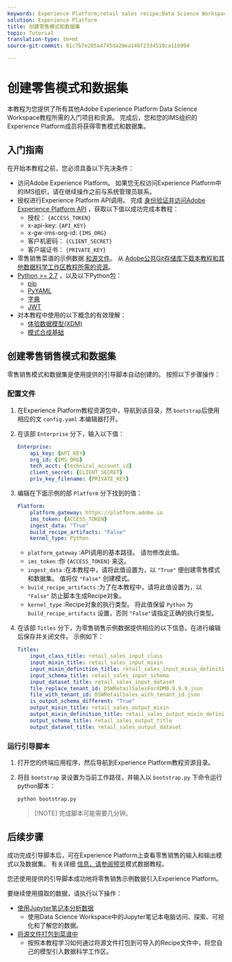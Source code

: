 ```yaml
---
keywords: Experience Platform;retail sales recipe;Data Science Workspace;popular topics
solution: Experience Platform
title: 创建零售模式和数据集
topic: Tutorial
translation-type: tm+mt
source-git-commit: 91c7b7e285a4745da20ea146f2334510ca11b994

---
```



# 创建零售模式和数据集

本教程为您提供了所有其他Adobe Experience Platform Data Science Workspace教程所需的入门项目和资源。 完成后，您和您的IMS组织的Experience Platform成员将获得零售模式和数据集。

## 入门指南

在开始本教程之前，您必须具备以下先决条件：
- 访问Adobe Experience Platform。 如果您无权访问Experience Platform中的IMS组织，请在继续操作之前与系统管理员联系。
- 授权进行Experience Platform API调用。 完成 [身份验证并访问Adobe Experience Platform API](../../tutorials/authentication.md) ，获取以下值以成功完成本教程：
   - 授权： `{ACCESS_TOKEN}`
   - x-api-key: `{API_KEY}`
   - x-gw-ims-org-id: `{IMS_ORG}`
   - 客户机密码： `{CLIENT_SECRET}`
   - 客户端证书： `{PRIVATE_KEY}`
- 零售销售菜谱的示例数据 [和源文件](../pre-built-recipes/retail-sales.md)。 从 [Adobe公共Git存储库下载本教程和其他数据科学工作区教程所需的资源](https://github.com/adobe/experience-platform-dsw-reference/)。
- [Python >= 2.7](https://www.python.org/downloads/) ，以及以下Python包：
   - [pip](https://pypi.org/project/pip/)
   - [PyYAML](https://pyyaml.org/)
   - [字典](https://pypi.org/project/dictor/)
   - [JWT](https://pypi.org/project/jwt/)
- 对本教程中使用的以下概念的有效理解：
   - [体验数据模型(XDM)](../../xdm/home.md)
   - [模式合成基础](../../xdm/schema/field-dictionary.md)

## 创建零售销售模式和数据集

零售销售模式和数据集是使用提供的引导脚本自动创建的。 按照以下步骤操作：

### 配置文件

1. 在Experience Platform教程资源包中，导航到该目录，然 `bootstrap`后使用相应的文 `config.yaml` 本编辑器打开。
2. 在该部 `Enterprise` 分下，输入以下值：

   ```yaml
   Enterprise:
       api_key: {API_KEY}
       org_id: {IMS_ORG}
       tech_acct: {technical_account_id}
       client_secret: {CLIENT_SECRET}
       priv_key_filename: {PRIVATE_KEY}
   ```

3. 编辑在下面示例的部 `Platform` 分下找到的值：

   ```yaml
   Platform:
       platform_gateway: https://platform.adobe.io
       ims_token: {ACCESS_TOKEN}
       ingest_data: "True"
       build_recipe_artifacts: "False"
       kernel_type: Python
   ```

   - `platform_gateway` :API调用的基本路径。 请勿修改此值。
   - `ims_token` :你 `{ACCESS_TOKEN}` 来这。
   - `ingest_data` :在本教程中，请将此值设置为，以 `"True"` 便创建零售模式和数据集。 值将仅 `"False"` 创建模式。
   - `build_recipe_artifacts` :为了在本教程中，请将此值设置为，以 `"False"` 防止脚本生成Recipe对象。
   - `kernel_type` :Recipe对象的执行类型。 将此值保留 `Python` 为 `build_recipe_artifacts` 设置，否则 `"False"`请指定正确的执行类型。

4. 在该部 `Titles` 分下，为零售销售示例数据提供相应的以下信息，在进行编辑后保存并关闭文件。 示例如下：

   ```yaml
   Titles:
       input_class_title: retail_sales_input_class
       input_mixin_title: retail_sales_input_mixin
       input_mixin_definition_title: retail_sales_input_mixin_definition
       input_schema_title: retail_sales_input_schema
       input_dataset_title: retail_sales_input_dataset
       file_replace_tenant_id: DSWRetailSalesForXDM0.9.9.9.json
       file_with_tenant_id: DSWRetailSales_with_tenant_id.json
       is_output_schema_different: "True"
       output_mixin_title: retail_sales_output_mixin
       output_mixin_definition_title: retail_sales_output_mixin_definition
       output_schema_title: retail_sales_output_title
       output_dataset_title: retail_sales_output_dataset
   ```

### 运行引导脚本

1. 打开您的终端应用程序，然后导航到Experience Platform教程资源目录。
2. 将目 `bootstrap` 录设置为当前工作路径，并输入以 `bootstrap.py` 下命令运行python脚本：

   ```bash
   python bootstrap.py
   ```

   > [!NOTE] 完成脚本可能需要几分钟。

## 后续步骤

成功完成引导脚本后，可在Experience Platform上查看零售销售的输入和输出模式以及数据集。 有关详细 [信息，请参阅预览](./preview-schema-data.md)模式数据教程。

您还使用提供的引导脚本成功地将零售销售示例数据引入Experience Platform。

要继续使用摄取的数据，请执行以下操作：
- [使用Jupyter笔记本分析数据](../jupyterlab/analyze-your-data.md)
   - 使用Data Science Workspace中的Jupyter笔记本电脑访问、探索、可视化和了解您的数据。
- [将源文件打包到菜谱中](./package-source-files-recipe.md)
   - 按照本教程学习如何通过将源文件打包到可导入的Recipe文件中，将您自己的模型引入数据科学工作区。